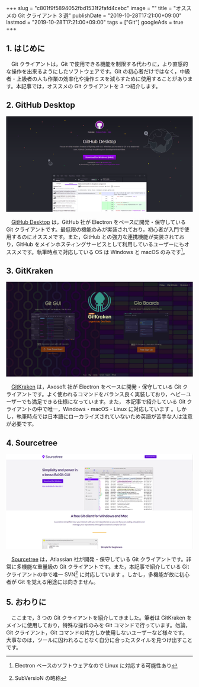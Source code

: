 +++
slug = "c801f9f5894052fbd1531f2fafd4cebc"
image = ""
title = "オススメの Git クライアント 3 選"
publishDate = "2019-10-28T17:21:00+09:00"
lastmod = "2019-10-28T17:21:00+09:00"
tags = ["Git"]
googleAds = true
+++

## 1. はじめに

　Git クライアントは，Git で使用できる機能を制限する代わりに，より直感的な操作を出来るようにしたソフトウェアです。Git の初心者だけではなく，中級者・上級者の人も作業の効率化や操作ミスを減らすために使用することがあります。本記事では，オススメの Git クライアントを 3 つ紹介します。

## 2. GitHub Desktop

![](f0f34eb42ed28c10df53bc495801796b.png)

　[GitHub Desktop](https://desktop.github.com/) は，GitHub 社が Electron をベースに開発・保守している Git クライアントです。最低限の機能のみが実装されており，初心者が入門で使用するのにオススメです。また，GitHub との強力な連携機能が実装されており，GitHub をメインホスティングサービスとして利用しているユーザーにもオススメです。執筆時点で対応している OS は Windows と macOS のみです[^1]。

[^1]: Electron ベースのソフトウェアなので Linux に対応する可能性あり

## 3. GitKraken

![](b4a7e1da0ea11e47a5e1ad95393f94a6.png)

　[GitKraken](https://www.gitkraken.com/) は，Axosoft 社が Electron をベースに開発・保守している Git クライアントです。よく使われるコマンドをバランス良く実装しており，ヘビーユーザーでも満足できる仕様になっています。また， 本記事で紹介している Git クライアントの中で唯一，Windows・macOS・Linux に対応しています 。しかし，執筆時点では日本語にローカライズされていないため英語が苦手な人は注意が必要です。

## 4. Sourcetree

![](87eb7d9892820ce6ec9aed1bf278116c.png)

　[Sourcetree](https://www.sourcetreeapp.com/) は，Atlassian 社が開発・保守している Git クライアントです。非常に多機能な重量級の Git クライアントです。また，本記事で紹介している Git クライアントの中で唯一 SVN[^2] に対応しています 。しかし，多機能が故に初心者が Git を覚える用途には向きません。

[^2]: SubVersioN の略称

## 5. おわりに

　ここまで，3 つの Git クライアントを紹介してきました。筆者は GitKraken をメインに使用しており，特殊な操作のみを Git コマンドで行っています。勿論，Git クライアント，Git コマンドの片方しか使用しないユーザーなど様々です。大事なのは，ツールに囚われることなく自分に合ったスタイルを見つけ出すことです。
